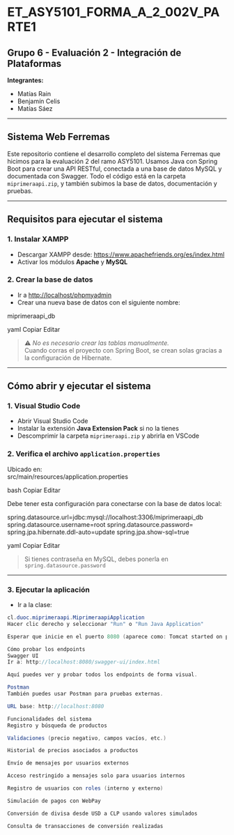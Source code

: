 # ET_ASY5101_FORMA_A_2_002V_PARTE1

## Grupo 6 - Evaluación 2 - Integración de Plataformas

**Integrantes:**
- Matías Rain
- Benjamín Celis
- Matías Sáez

---

## Sistema Web Ferremas

Este repositorio contiene el desarrollo completo del sistema Ferremas que hicimos para la evaluación 2 del ramo ASY5101. Usamos Java con Spring Boot para crear una API RESTful, conectada a una base de datos MySQL y documentada con Swagger. Todo el código está en la carpeta `miprimeraapi.zip`, y también subimos la base de datos, documentación y pruebas.

---

## Requisitos para ejecutar el sistema

### 1. Instalar XAMPP
- Descargar XAMPP desde: https://www.apachefriends.org/es/index.html
- Activar los módulos **Apache** y **MySQL**

### 2. Crear la base de datos
- Ir a [http://localhost/phpmyadmin](http://localhost/phpmyadmin)
- Crear una nueva base de datos con el siguiente nombre:

miprimeraapi_db

yaml
Copiar
Editar

> ⚠️ *No es necesario crear las tablas manualmente.*  
> Cuando corras el proyecto con Spring Boot, se crean solas gracias a la configuración de Hibernate.

---

## Cómo abrir y ejecutar el sistema

### 1. Visual Studio Code
- Abrir Visual Studio Code
- Instalar la extensión **Java Extension Pack** si no la tienes
- Descomprimir la carpeta `miprimeraapi.zip` y abrirla en VSCode

### 2. Verifica el archivo `application.properties`
Ubicado en:  
src/main/resources/application.properties

bash
Copiar
Editar

Debe tener esta configuración para conectarse con la base de datos local:

spring.datasource.url=jdbc:mysql://localhost:3306/miprimeraapi_db
spring.datasource.username=root
spring.datasource.password=
spring.jpa.hibernate.ddl-auto=update
spring.jpa.show-sql=true

yaml
Copiar
Editar

> Si tienes contraseña en MySQL, debes ponerla en `spring.datasource.password`

---

### 3. Ejecutar la aplicación

- Ir a la clase:
```java
cl.duoc.miprimeraapi.MiprimeraapiApplication
Hacer clic derecho y seleccionar "Run" o "Run Java Application"

Esperar que inicie en el puerto 8080 (aparece como: Tomcat started on port 8080)

Cómo probar los endpoints
Swagger UI
Ir a: http://localhost:8080/swagger-ui/index.html

Aquí puedes ver y probar todos los endpoints de forma visual.

Postman
También puedes usar Postman para pruebas externas.

URL base: http://localhost:8080

Funcionalidades del sistema
Registro y búsqueda de productos

Validaciones (precio negativo, campos vacíos, etc.)

Historial de precios asociados a productos

Envío de mensajes por usuarios externos

Acceso restringido a mensajes solo para usuarios internos

Registro de usuarios con roles (interno y externo)

Simulación de pagos con WebPay

Conversión de divisa desde USD a CLP usando valores simulados

Consulta de transacciones de conversión realizadas
